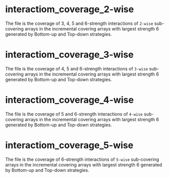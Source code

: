 # interactiom_coverage_2-wise  
The file is the coverage of 3, 4, 5 and 6-strength interactions of `2-wise` sub-covering arrays in the incremental covering arrays with largest strength 6 generated by Bottom-up and Top-down strategies.

# interactiom_coverage_3-wise
The file is the coverage of 4, 5 and 6-strength interactions of `3-wise` sub-covering arrays in the incremental covering arrays with largest strength 6 generated by Bottom-up and Top-down strategies.

# interactiom_coverage_4-wise
The file is the coverage of 5 and 6-strength interactions of `4-wise` sub-covering arrays in the incremental covering arrays with largest strength 6 generated by Bottom-up and Top-down strategies.

# interactiom_coverage_5-wise
The file is the coverage of 6-strength interactions of `5-wise` sub-covering arrays in the incremental covering arrays with largest strength 6 generated by Bottom-up and Top-down strategies.
